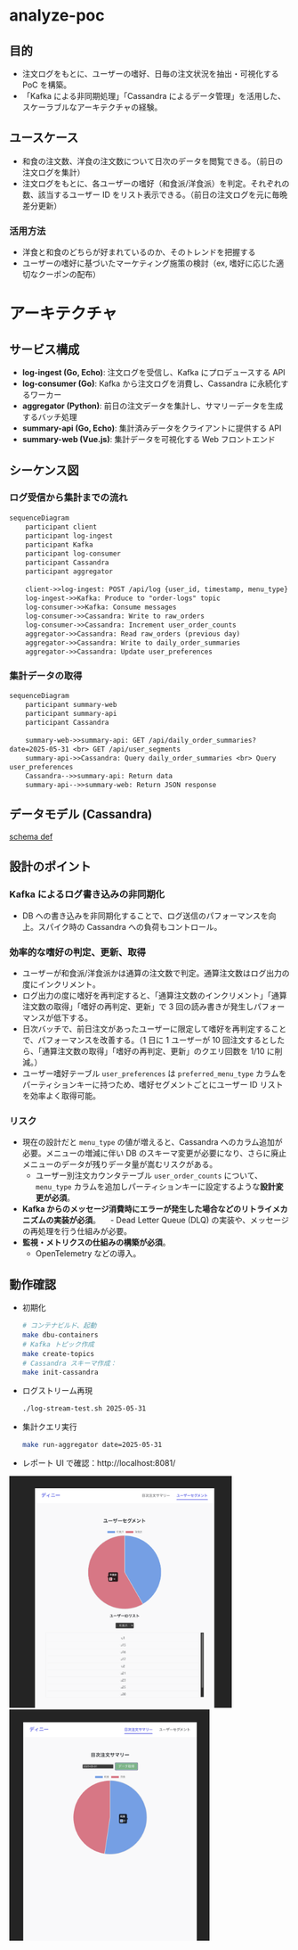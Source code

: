 # analyze-poc

## 目的

- 注文ログをもとに、ユーザーの嗜好、日毎の注文状況を抽出・可視化する PoC を構築。
- 「Kafka による非同期処理」「Cassandra によるデータ管理」を活用した、スケーラブルなアーキテクチャの経験。

## ユースケース

- 和食の注文数、洋食の注文数について日次のデータを閲覧できる。（前日の注文ログを集計）
- 注文ログをもとに、各ユーザーの嗜好（和食派/洋食派）を判定。それぞれの数、該当するユーザー ID をリスト表示できる。（前日の注文ログを元に毎晩差分更新）

### 活用方法

- 洋食と和食のどちらが好まれているのか、そのトレンドを把握する
- ユーザーの嗜好に基づいたマーケティング施策の検討（ex, 嗜好に応じた適切なクーポンの配布）

# アーキテクチャ

## サービス構成

- **log-ingest (Go, Echo)**: 注文ログを受信し、Kafka にプロデュースする API
- **log-consumer (Go)**: Kafka から注文ログを消費し、Cassandra に永続化するワーカー
- **aggregator (Python)**: 前日の注文データを集計し、サマリーデータを生成するバッチ処理
- **summary-api (Go, Echo)**: 集計済みデータをクライアントに提供する API
- **summary-web (Vue.js)**: 集計データを可視化する Web フロントエンド

## シーケンス図

### ログ受信から集計までの流れ

```mermaid
sequenceDiagram
    participant client
    participant log-ingest
    participant Kafka
    participant log-consumer
    participant Cassandra
    participant aggregator

    client->>log-ingest: POST /api/log {user_id, timestamp, menu_type}
    log-ingest->>Kafka: Produce to "order-logs" topic
    log-consumer->>Kafka: Consume messages
    log-consumer->>Cassandra: Write to raw_orders
    log-consumer->>Cassandra: Increment user_order_counts
    aggregator->>Cassandra: Read raw_orders (previous day)
    aggregator->>Cassandra: Write to daily_order_summaries
    aggregator->>Cassandra: Update user_preferences
```

### 集計データの取得

```mermaid
sequenceDiagram
    participant summary-web
    participant summary-api
    participant Cassandra

    summary-web->>summary-api: GET /api/daily_order_summaries?date=2025-05-31 <br> GET /api/user_segments
    summary-api->>Cassandra: Query daily_order_summaries <br> Query user_preferences
    Cassandra-->>summary-api: Return data
    summary-api-->>summary-web: Return JSON response
```

## データモデル (Cassandra)

[schema def](/cassandra/init/01_create_keyspace_and_tables.cql)

## 設計のポイント

### Kafka によるログ書き込みの非同期化

- DB への書き込みを非同期化することで、ログ送信のパフォーマンスを向上。スパイク時の Cassandra への負荷もコントロール。

### 効率的な嗜好の判定、更新、取得

- ユーザーが和食派/洋食派かは通算の注文数で判定。通算注文数はログ出力の度にインクリメント。
- ログ出力の度に嗜好を再判定すると、「通算注文数のインクリメント」「通算注文数の取得」「嗜好の再判定、更新」で 3 回の読み書きが発生しパフォーマンスが低下する。
- 日次バッチで、前日注文があったユーザーに限定して嗜好を再判定することで、パフォーマンスを改善する。（1 日に 1 ユーザーが 10 回注文するとしたら、「通算注文数の取得」「嗜好の再判定、更新」のクエリ回数を 1/10 に削減。）
- ユーザー嗜好テーブル `user_preferences` は `preferred_menu_type` カラムをパーティションキーに持つため、嗜好セグメントごとにユーザー ID リストを効率よく取得可能。

### リスク

- 現在の設計だと `menu_type` の値が増えると、Cassandra へのカラム追加が必要。メニューの増減に伴い DB のスキーマ変更が必要になり、さらに廃止メニューのデータが残りデータ量が嵩むリスクがある。
  - ユーザー別注文カウンタテーブル `user_order_counts` について、`menu_type` カラムを追加しパーティションキーに設定するような**設計変更が必須**。
- **Kafka からのメッセージ消費時にエラーが発生した場合などのリトライメカニズムの実装が必須**。
  　- Dead Letter Queue (DLQ) の実装や、メッセージの再処理を行う仕組みが必要。
- **監視・メトリクスの仕組みの構築が必須**。
  - OpenTelemetry などの導入。

## 動作確認

- 初期化
  ```bash
  # コンテナビルド、起動
  make dbu-containers
  # Kafka トピック作成
  make create-topics
  # Cassandra スキーマ作成：
  make init-cassandra
  ```
- ログストリーム再現
  ```bash
  ./log-stream-test.sh 2025-05-31
  ```
- 集計クエリ実行
  ```bash
  make run-aggregator date=2025-05-31
  ```
- レポート UI で確認：http://localhost:8081/

<!-- user_segments.pngを表示 -->

<img src="./images/user_segments.png" width="400"> <img src="./images/daily_order_summary.png" width="360">
